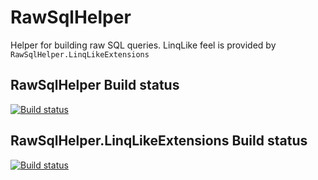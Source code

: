 # RawSqlHelper
Helper for building raw SQL queries.
LinqLike feel is provided by `RawSqlHelper.LinqLikeExtensions`

## RawSqlHelper Build status
[![Build status](https://ci.appveyor.com/api/projects/status/d8kypvjwk83778vs?svg=true)](https://ci.appveyor.com/project/duchacekjan/rawsqlhelper)

## RawSqlHelper.LinqLikeExtensions Build status
[![Build status](https://ci.appveyor.com/api/projects/status/fduu1ygefayveqpr?svg=true)](https://ci.appveyor.com/project/duchacekjan/rawsqlhelper-linqlikeextensions)
